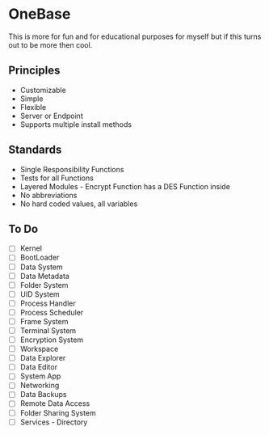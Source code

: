 # OneBase

This is more for fun and for educational purposes for myself but if this turns out to be more then cool.

## Principles

- Customizable
- Simple
- Flexible
- Server or Endpoint
- Supports multiple install methods

## Standards

- Single Responsibility Functions
- Tests for all Functions
- Layered Modules - Encrypt Function has a DES Function inside
- No abbreviations
- No hard coded values, all variables

## To Do

- [ ] Kernel
- [ ] BootLoader
- [ ] Data System
- [ ] Data Metadata
- [ ] Folder System
- [ ] UID System
- [ ] Process Handler
- [ ] Process Scheduler
- [ ] Frame System
- [ ] Terminal System
- [ ] Encryption System
- [ ] Workspace
- [ ] Data Explorer
- [ ] Data Editor
- [ ] System App
- [ ] Networking
- [ ] Data Backups
- [ ] Remote Data Access
- [ ] Folder Sharing System
- [ ] Services - Directory
